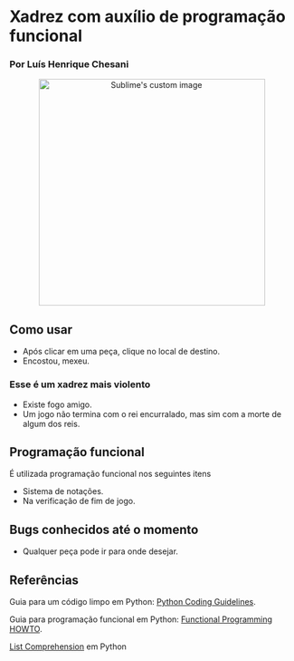 # Xadrez com auxílio de programação funcional
### Por Luís Henrique Chesani


<p align="center">
  <img src="https://user-images.githubusercontent.com/92533013/176064619-da1ae0f6-3a72-46b6-9ba1-f24f983e61df.png" width='400' alt="Sublime's custom image"/>
</p>

## Como usar
- Após clicar em uma peça, clique no local de destino.
- Encostou, mexeu.
### Esse é um xadrez mais violento
- Existe fogo amigo.
- Um jogo não termina com o rei encurralado, mas sim com a morte de algum dos reis.

## Programação funcional
É utilizada programação funcional nos seguintes itens
- Sistema de notações.
- Na verificação de fim de jogo.

## Bugs conhecidos até o momento
- Qualquer peça pode ir para onde desejar.

## Referências

Guia para um código limpo em Python: [Python Coding Guidelines](https://web.archive.org/web/20111010053227/http://jaynes.colorado.edu/PythonGuidelines.html#module_formatting).

Guia para programação funcional em Python: [Functional Programming HOWTO](https://docs.python.org/3/howto/functional.html).

[List Comprehension](https://www.geeksforgeeks.org/python-list-comprehension/) em Python
